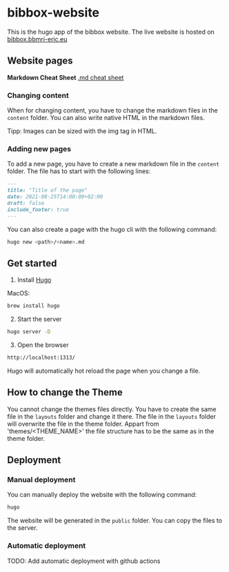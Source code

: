 # bibbox-website

This is the hugo app of the bibbox website.
The live website is hosted on [bibbox.bbmri-eric.eu](bibbox.bbmri-eric.eu/)

## Website pages

**Markdown Cheat Sheet**
[.md cheat sheet](https://www.markdownguide.org/cheat-sheet/)

### Changing content
When for changing content, you have to change the markdown files in the `content` folder.
You can also write native HTML in the markdown files.

Tipp: Images can be sized with the img tag in HTML.
### Adding new pages
To add a new page, you have to create a new markdown file in the `content` folder. The file has to start with the following lines:
```markdown
---
title: "Title of the page"
date: 2021-08-25T14:00:00+02:00
draft: false
include_footer: true
---
```
You can also create a page with the hugo cli with the following command:
```bash
hugo new <path>/<name>.md
```

## Get started
1. Install [Hugo](https://gohugo.io/getting-started/installing/)

MacOS:
```bash
brew install hugo
```

2. Start the server
```bash
hugo server -D
```

3. Open the browser
```bash
http://localhost:1313/
```
Hugo will automatically hot reload the page when you change a file.

## How to change the Theme
You cannot change the themes files directly. You have to create the same file in the `layouts` folder and change it there. The file in the `layouts` folder will overwrite the file in the theme folder.
Appart from 'themes/<THEME_NAME>' the file structure has to be the same as in the theme folder.

## Deployment
### Manual deployment
You can manually deploy the website with the following command:
```bash
hugo
```
The website will be generated in the `public` folder. You can copy the files to the server.
### Automatic deployment
TODO: Add automatic deployment with github actions